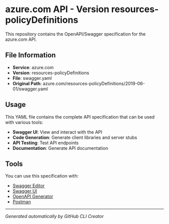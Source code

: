 # azure.com API - Version resources-policyDefinitions

This repository contains the OpenAPI/Swagger specification for the azure.com API.

## File Information

- **Service**: azure.com
- **Version**: resources-policyDefinitions
- **File**: swagger.yaml
- **Original Path**: azure.com/resources-policyDefinitions/2019-06-01/swagger.yaml

## Usage

This YAML file contains the complete API specification that can be used with various tools:

- **Swagger UI**: View and interact with the API
- **Code Generation**: Generate client libraries and server stubs
- **API Testing**: Test API endpoints
- **Documentation**: Generate API documentation

## Tools

You can use this specification with:

- [Swagger Editor](https://editor.swagger.io/)
- [Swagger UI](https://swagger.io/tools/swagger-ui/)
- [OpenAPI Generator](https://openapi-generator.tech/)
- [Postman](https://www.postman.com/)

---

*Generated automatically by GitHub CLI Creator*
